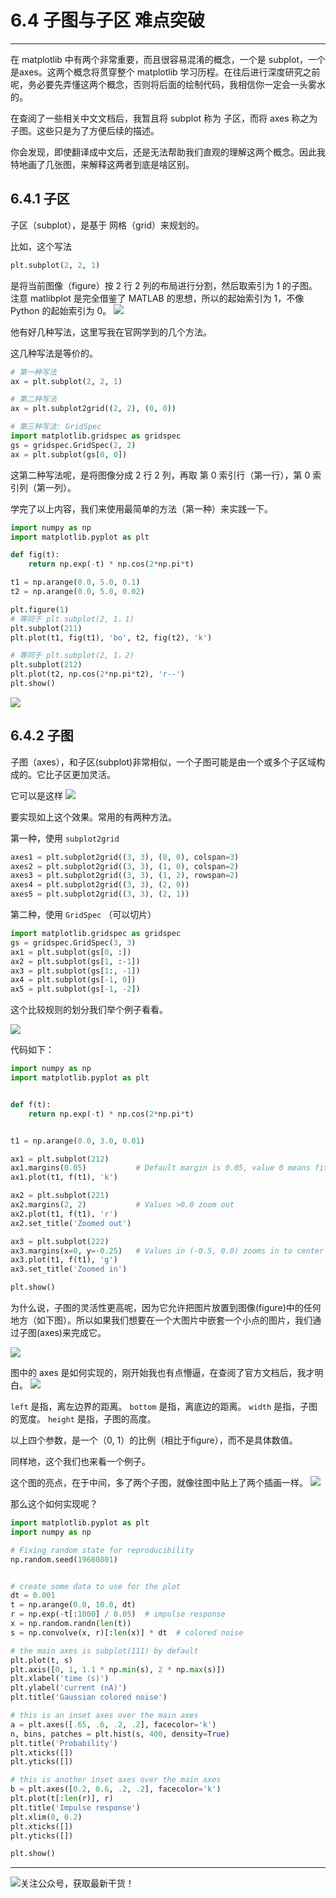# 6.4 子图与子区 难点突破

---

在 matplotlib 中有两个非常重要，而且很容易混淆的概念，一个是 subplot，一个是axes。这两个概念将贯穿整个 matplotlib 学习历程。在往后进行深度研究之前呢，务必要先弄懂这两个概念，否则将后面的绘制代码，我相信你一定会一头雾水的。

在查阅了一些相关中文文档后，我暂且将 subplot 称为 子区，而将 axes 称之为 子图。这些只是为了方便后续的描述。

你会发现，即使翻译成中文后，还是无法帮助我们直观的理解这两个概念。因此我特地画了几张图，来解释这两者到底是啥区别。

## 6.4.1 子区

子区（subplot），是基于 网格（grid）来规划的。

比如，这个写法
```python
plt.subplot(2, 2, 1)
```
是将当前图像（figure）按 2 行 2 列的布局进行分割，然后取索引为 1 的子图。注意 matlibplot 是完全借鉴了 MATLAB 的思想，所以的起始索引为 1，不像 Python 的起始索引为 0。
![](http://image.python-online.cn/20190511165103.png)

他有好几种写法，这里写我在官网学到的几个方法。

这几种写法是等价的。
```python
# 第一种写法
ax = plt.subplot(2, 2, 1)

# 第二种写法
ax = plt.subplot2grid((2, 2), (0, 0))

# 第三种写法: GridSpec
import matplotlib.gridspec as gridspec
gs = gridspec.GridSpec(2, 2)
ax = plt.subplot(gs[0, 0])
```
这第二种写法呢，是将图像分成 2 行 2 列，再取 第 0 索引行（第一行），第 0 索引列（第一列）。

学完了以上内容，我们来使用最简单的方法（第一种）来实践一下。
```python
import numpy as np
import matplotlib.pyplot as plt

def fig(t):
    return np.exp(-t) * np.cos(2*np.pi*t)

t1 = np.arange(0.0, 5.0, 0.1)
t2 = np.arange(0.0, 5.0, 0.02)

plt.figure(1)
# 等同于 plt.subplot(2, 1，1)
plt.subplot(211)
plt.plot(t1, fig(t1), 'bo', t2, fig(t2), 'k')

# 等同于 plt.subplot(2, 1，2)
plt.subplot(212)
plt.plot(t2, np.cos(2*np.pi*t2), 'r--')
plt.show()
```
![](http://image.python-online.cn/20190511165132.png)



## 6.4.2 子图

子图（axes），和子区(subplot)非常相似，一个子图可能是由一个或多个子区域构成的。它比子区更加灵活。

它可以是这样
![](http://image.python-online.cn/20190511165152.png)

要实现如上这个效果。常用的有两种方法。

第一种，使用 `subplot2grid`
```python
axes1 = plt.subplot2grid((3, 3), (0, 0), colspan=3)
axes2 = plt.subplot2grid((3, 3), (1, 0), colspan=2)
axes3 = plt.subplot2grid((3, 3), (1, 2), rowspan=2)
axes4 = plt.subplot2grid((3, 3), (2, 0))
axes5 = plt.subplot2grid((3, 3), (2, 1))
```


第二种，使用 `GridSpec` （可以切片）
```python
import matplotlib.gridspec as gridspec
gs = gridspec.GridSpec(3, 3)
ax1 = plt.subplot(gs[0, :])
ax2 = plt.subplot(gs[1, :-1])
ax3 = plt.subplot(gs[1:, -1])
ax4 = plt.subplot(gs[-1, 0])
ax5 = plt.subplot(gs[-1, -2])
```

这个比较规则的划分我们举个例子看看。

![](http://image.python-online.cn/20190511165159.png)

代码如下：
```python
import numpy as np
import matplotlib.pyplot as plt


def f(t):
    return np.exp(-t) * np.cos(2*np.pi*t)


t1 = np.arange(0.0, 3.0, 0.01)

ax1 = plt.subplot(212)
ax1.margins(0.05)           # Default margin is 0.05, value 0 means fit
ax1.plot(t1, f(t1), 'k')

ax2 = plt.subplot(221)
ax2.margins(2, 2)           # Values >0.0 zoom out
ax2.plot(t1, f(t1), 'r')
ax2.set_title('Zoomed out')

ax3 = plt.subplot(222)
ax3.margins(x=0, y=-0.25)   # Values in (-0.5, 0.0) zooms in to center
ax3.plot(t1, f(t1), 'g')
ax3.set_title('Zoomed in')

plt.show()
```

为什么说，子图的灵活性更高呢，因为它允许把图片放置到图像(figure)中的任何地方（如下图）。所以如果我们想要在一个大图片中嵌套一个小点的图片，我们通过子图(axes)来完成它。

![](http://image.python-online.cn/20190511165211.png)

图中的 axes 是如何实现的，刚开始我也有点懵逼，在查阅了官方文档后，我才明白。
![](http://image.python-online.cn/20190511165221.png)

 `left` 是指，离左边界的距离。
 `bottom` 是指，离底边的距离。
 `width` 是指，子图的宽度。
 `height` 是指，子图的高度。

以上四个参数，是一个（0, 1）的比例（相比于figure），而不是具体数值。



同样地，这个我们也来看一个例子。

这个图的亮点，在于中间，多了两个子图，就像往图中贴上了两个插画一样。
![](http://image.python-online.cn/20190511165229.png)

那么这个如何实现呢？
```python
import matplotlib.pyplot as plt
import numpy as np

# Fixing random state for reproducibility
np.random.seed(19680801)


# create some data to use for the plot
dt = 0.001
t = np.arange(0.0, 10.0, dt)
r = np.exp(-t[:1000] / 0.05)  # impulse response
x = np.random.randn(len(t))
s = np.convolve(x, r)[:len(x)] * dt  # colored noise

# the main axes is subplot(111) by default
plt.plot(t, s)
plt.axis([0, 1, 1.1 * np.min(s), 2 * np.max(s)])
plt.xlabel('time (s)')
plt.ylabel('current (nA)')
plt.title('Gaussian colored noise')

# this is an inset axes over the main axes
a = plt.axes([.65, .6, .2, .2], facecolor='k')
n, bins, patches = plt.hist(s, 400, density=True)
plt.title('Probability')
plt.xticks([])
plt.yticks([])

# this is another inset axes over the main axes
b = plt.axes([0.2, 0.6, .2, .2], facecolor='k')
plt.plot(t[:len(r)], r)
plt.title('Impulse response')
plt.xlim(0, 0.2)
plt.xticks([])
plt.yticks([])

plt.show()
```

---

![关注公众号，获取最新干货！](http://image.python-online.cn/20191117155836.png)
